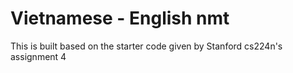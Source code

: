 # Vietnamese - English nmt
This is built based on the starter code given by Stanford cs224n's assignment 4
